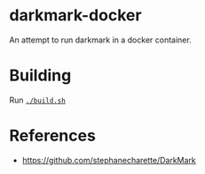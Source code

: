 # darkmark-docker

An attempt to run darkmark in a docker container.

# Building

Run [`./build.sh`](./build.sh)
# References

* https://github.com/stephanecharette/DarkMark
